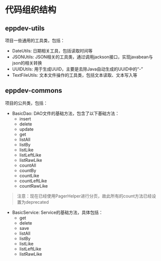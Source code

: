 # 代码组织结构
## eppdev-utils

项目一些通用的工具类，包括：

* DateUtils: 日期相关工具，包括读取时间等
* JSONUtils: JSON相关的工具类，通过调用jackson接口，实现javabean与json的相关转换
* UUIDUtils: 用于生成UUID，主要是去除Java自动生成的UUID中的“-”
* TextFileUtils: 文本文件操作的工具类，包括文本读取、文本写入等

## eppdev-commons

项目的公共类，包括：
* BasicDao: DAO文件的基础方法，包含了以下基础方法：
  * insert
  * delete
  * update
  * get
  * listAll
  * listBy
  * listLike
  * listLeftLike
  * listRawLike
  * countAll
  * countBy
  * countLike
  * countLeftLike
  * countRawLike
> 注意：现在已经使用PagerHelper进行分页，故此所有的count方法已经设置为deprecated

* BasicService: Service的基础方法，具体包括：
  * get
  * delete
  * save
  * listAll
  * listBy
  * listLike
  * listLeftLike
  * listRawLike

